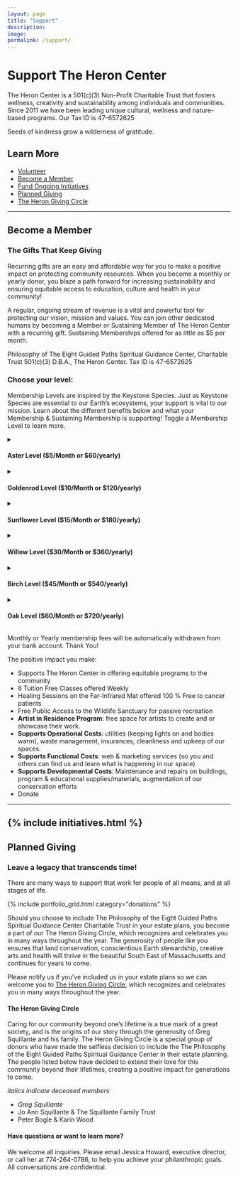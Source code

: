 ```yaml
---
layout: page
title: "Support"
description: 
image: 
permalink: /support/
---
```


# Support The Heron Center

The Heron Center is a 501(c)(3) Non-Profit Charitable Trust that fosters wellness, creativity and sustainability among individuals and communities. Since 2011 we have been leading unique cultural, wellness and nature-based programs.
Our Tax ID is 47-6572625

Seeds of kindness grow a wilderness of gratitude.

## Learn More
- [Volunteer](#volunteer)
- [Become a Member](#membership)
- [Fund Ongoing Initiatives](#initiatives)
- [Planned Giving](#planned-giving)
- [The Heron Giving Circle](#giving-circle)

---
<a id="membership"></a>
<div class="container">
  <div class="row">
	<div class="col-lg-12 text-center">
	  <h2 class="section-heading text-uppercase">Become a Member</h2>
	  <h3 class="section-subheading text-muted">The Gifts That Keep Giving</h3>
	</div>
  </div>
</div>

Recurring gifts are an easy and affordable way for you to make a positive impact on protecting community resources. When you become a monthly or yearly donor, you blaze a path forward for increasing sustainability and ensuring equitable access to education, culture and health in your community!

A regular, ongoing stream of revenue is a vital and powerful tool for protecting our vision, mission and values. You can join other dedicated humans by becoming a Member or Sustaining Member of The Heron Center with a recurring gift.  Sustaining Memberships offered for as little as $5 per month. 

Philosophy of The Eight Guided Paths Spiritual Guidance Center, Charitable Trust 501(c)(3) D.B.A., The Heron Center. Tax ID is 47-6572625

### Choose your level:
Membership Levels are inspired by the Keystone Species. Just as Keystone Species are essential to our Earth’s ecosystems, your support is vital to our mission. Learn about the different benefits below and what your Membership & Sustaining Membership is supporting! Toggle a Membership Level to learn more.

<details>
	<summary><h4>Aster Level ($5/Month or $60/yearly)</h4></summary>
	<ul>
<li>FREE access to the Wildlife Sanctuary and exclusively the Treehouse Yurt (when not booked for programs). Visit daily from dawn to dusk – all year round. For personal use of Treehouse Yurt, please contact us to ensure space is available. Winter availability is limited.</li>
<li>Free T-Shirt</li>
<li>Free Spiritual Guidance (meetings must be requested).</li>
<li>Free Tent Camping (By permission)</li>
<li>20%-50% Discount to Eligible Programs hosted by The Heron Center</li>
</ul>
</details>

<details>
	<summary><h4>Goldenrod Level ($10/Month or $120/yearly) </h4></summary>
<ul>
<li>Same as Aster Level</li>
<li>10% Discount on Space Rentals</li>
	</ul>
</details>

<details>
	<summary><h4>Sunflower Level ($15/Month or $180/yearly)</h4></summary>
		<ul>
<li>Same as Aster Level</li>
<li>20% Discount on Space Rentals</li>
	</ul>
</details>

<details>
	<summary><h4>Willow Level ($30/Month or $360/yearly)</h4></summary>
		<ul>
<li>Same as Sustaining Member Benefits</li>
<li>Free Tent Camping & or Overnight Retreats in the Treehouse Yurt (when available & by appointment)</li>
<li>20-50% Discount & may include FREE Access to Eligible Programs hosted by The Heron Center</li>
<li>50% Discount on Space Rentals</li>
<li>10% off partnering organizations / individuals. See the list of participating partners</li>
<li>20% Discount on Use of The Amethyst Healing Far-Infrared Mat (coming soon… Sauna & Artist Nook)</li>  
	</ul>
</details>


<details>
	<summary><h4>Birch Level  ($45/Month or $540/yearly)</h4></summary>
		<ul>
<li>Same as Willow Level</li>
<li>15% off partnering organizations / individuals. See the list of participating partners</li>
<li>35% Discount on Use of The Amethyst Healing Far-Infrared Mat (coming soon… Sauna & Artist Nook)</li>
	</ul>
</details>

<details>
	<summary><h4>Oak Level  ($60/Month or $720/yearly)</h4></summary>
		<ul>
<li>Same as Willow Level</li>
<li>20% off partnering organizations / individuals. See the list of participating partners</li>
<li>50% Discount on Use of The Amethyst Healing Far-Infrared Mat, plus 2 free uses per month. (coming soon… Sauna & Artist Nook)</li>
	</ul>
</details>

Monthly or Yearly membership fees will be automatically withdrawn from your bank account. Thank You! 

The positive impact you make:
- Supports The Heron Center in offering equitable programs to the community
- 6 Tuition Free Classes offered Weekly
- Healing Sessions on the Far-Infrared Mat offered 100 % Free to cancer patients
- Free Public Access to the Wildlife Sanctuary for passive recreation
- **Artist in Residence Program**: free space for artists to create and or showcase their work. 
- **Supports Operational Costs**: utilities (keeping lights on and bodies warm), waste management, insurances, cleanliness and upkeep of our spaces. 
- **Supports Functional Costs**: web & marketing services (so you and others can find us and learn what is happening in our space)
- **Supports Developmental Costs**: Maintenance and repairs on buildings, program & educational supplies/materials, augmentation of our conservation efforts
- Donate

---
<a id="initiatives"></a>
{% include initiatives.html %}
---
<a id="planned-giving"></a>
<div class="container">
  <div class="row">
	<div class="col-lg-12 text-center">
	  <h2 class="section-heading text-uppercase">Planned Giving</h2>
	  <h3 class="section-subheading text-muted">Leave a legacy that transcends time!</h3>
	</div>
  </div>
</div>

There are many ways to support that work for people of all means, and at all stages of life. 

{% include portfolio_grid.html category="donations" %}

Should you choose to include The Philosophy of the Eight Guided Paths Spiritual Guidance Center Charitable Trust in your estate plans, you become a part of our The Heron Giving Circle, which recognizes and celebrates you in many ways throughout the year. The generosity of people like you ensures that land conservation, conscientious Earth stewardship, creative arts and health will thrive in the beautiful South East of Massachusetts and continues for years to come.

Please notify us if you’ve included us in your estate plans so we can welcome you to [The Heron Giving Circle](#giving-circle), which recognizes and celebrates you in many ways throughout the year. 

#### The Heron Giving Circle

Caring for our community beyond one’s lifetime is a true mark of a great society, and is the origins of our story through the generosity of Greg Squillante and his family. The Heron Giving Circle is a special group of donors who have made the selfless decision to include the The Philosophy of the Eight Guided Paths Spiritual Guidance Center in their estate planning. The people listed below have decided to extend their love for this community beyond their lifetimes, creating a positive impact for generations to come.

*italics indicate deceased members*

- *Greg Squillante*
- Jo Ann Squillante & The Squillante Family Trust
- Peter Bogle & Karin Wood

#### Have questions or want to learn more?
We welcome all inquiries. Please email Jessica Howard, executive director, or call her at 774-264-0786, to help you achieve your philanthropic goals. All conversations are confidential.